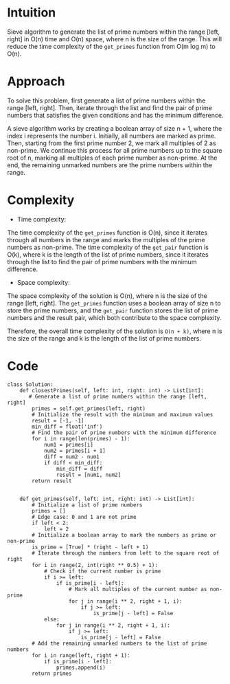 # Intuition
<!-- Describe your first thoughts on how to solve this problem. -->
Sieve algorithm to generate the list of prime numbers within the range [left, right] in O(n) time and O(n) space, where n is the size of the range. This will reduce the time complexity of the `get_primes` function from O(m log m) to O(n).

# Approach
<!-- Describe your approach to solving the problem. -->
To solve this problem, first generate a list of prime numbers within the range [left, right]. Then, iterate through the list and find the pair of prime numbers that satisfies the given conditions and has the minimum difference.

A sieve algorithm works by creating a boolean array of size n + 1, where the index i represents the number i. Initially, all numbers are marked as prime. Then, starting from the first prime number 2, we mark all multiples of 2 as non-prime. We continue this process for all prime numbers up to the square root of n, marking all multiples of each prime number as non-prime. At the end, the remaining unmarked numbers are the prime numbers within the range.

# Complexity
- Time complexity:
<!-- Add your time complexity here, e.g. $$O(n)$$ -->
The time complexity of the `get_primes` function is O(n), since it iterates through all numbers in the range and marks the multiples of the prime numbers as non-prime. The time complexity of the `get_pair` function is O(k), where k is the length of the list of prime numbers, since it iterates through the list to find the pair of prime numbers with the minimum difference.

- Space complexity:
<!-- Add your space complexity here, e.g. $$O(n)$$ -->
The space complexity of the solution is O(n), where n is the size of the range [left, right]. The `get_primes` function uses a boolean array of size n to store the prime numbers, and the `get_pair` function stores the list of prime numbers and the result pair, which both contribute to the space complexity.


Therefore, the overall time complexity of the solution is `O(n + k)`, where n is the size of the range and k is the length of the list of prime numbers.

# Code
```
class Solution:
    def closestPrimes(self, left: int, right: int) -> List[int]:
       # Generate a list of prime numbers within the range [left, right]
        primes = self.get_primes(left, right)
        # Initialize the result with the minimum and maximum values
        result = [-1, -1]
        min_diff = float('inf')
        # Find the pair of prime numbers with the minimum difference
        for i in range(len(primes) - 1):
            num1 = primes[i]
            num2 = primes[i + 1]
            diff = num2 - num1
            if diff < min_diff:
                min_diff = diff
                result = [num1, num2]
        return result

        
    def get_primes(self, left: int, right: int) -> List[int]:
        # Initialize a list of prime numbers
        primes = []
        # Edge case: 0 and 1 are not prime
        if left < 2:
            left = 2
        # Initialize a boolean array to mark the numbers as prime or non-prime
        is_prime = [True] * (right - left + 1)
        # Iterate through the numbers from left to the square root of right
        for i in range(2, int(right ** 0.5) + 1):
            # Check if the current number is prime
            if i >= left:
                if is_prime[i - left]:
                    # Mark all multiples of the current number as non-prime
                    for j in range(i ** 2, right + 1, i):
                        if j >= left:
                            is_prime[j - left] = False
            else:
                for j in range(i ** 2, right + 1, i):
                    if j >= left:
                        is_prime[j - left] = False
        # Add the remaining unmarked numbers to the list of prime numbers
        for i in range(left, right + 1):
            if is_prime[i - left]:
                primes.append(i)
        return primes
```
